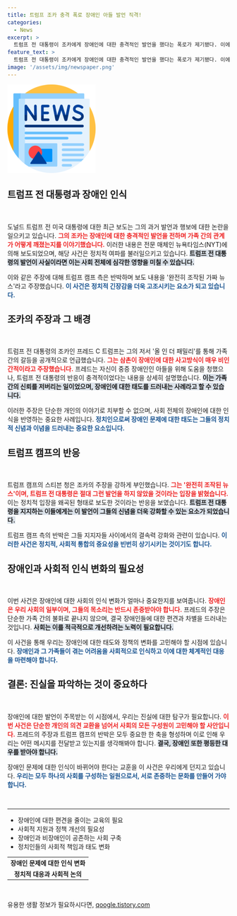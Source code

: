 ```yaml
---
title: 트럼프 조카 충격 폭로 장애인 아들 발언 직격!
categories:
  - News
excerpt: >
  트럼프 전 대통령이 조카에게 장애인에 대한 충격적인 발언을 했다는 폭로가 제기됐다. 이에 트럼프 캠프는 가짜 뉴스라며 강력 반박, 논란이 커지고 있다. 진실은 무엇일까?
feature_text: >
  트럼프 전 대통령이 조카에게 장애인에 대한 충격적인 발언을 했다는 폭로가 제기됐다. 이에 트럼프 캠프는 가짜 뉴스라며 강력 반박, 논란이 커지고 있다. 진실은 무엇일까?
image: '/assets/img/newspaper.png'
---
```


<p><img src="/assets/img/newspaper.png" alt="kimp 속보" /></p>

<h2 data-ke-size="size26">트럼프 전 대통령과 장애인 인식</h2>

<p data-ke-size="size16">&nbsp;</p>

<p>도널드 트럼프 전 미국 대통령에 대한 최근 보도는 그의 과거 발언과 행보에 대한 논란을 일으키고 있습니다. <b><span style="color: #ee2323;">그의 조카는 장애인에 대한 충격적인 발언을 전하며 가족 간의 관계가 어떻게 깨졌는지를 이야기했습니다.</span></b> 이러한 내용은 전문 매체인 뉴욕타임스(NYT)에 의해 보도되었으며, 해당 사건은 정치적 여파를 불러일으키고 있습니다. <b><span style="background-color: #21538527;">트럼프 전 대통령의 발언이 사실이라면 이는 사회 전체에 심각한 영향을 미칠 수 있습니다.</span></b> </p>

<p>이와 같은 주장에 대해 트럼프 캠프 측은 반박하며 보도 내용을 '완전히 조작된 가짜 뉴스'라고 주장했습니다. <b><span style="color: #1a5490;">이 사건은 정치적 긴장감을 더욱 고조시키는 요소가 되고 있습니다.</span></b></p>

<h2 data-ke-size="size26">조카의 주장과 그 배경</h2>

<p data-ke-size="size16">&nbsp;</p>

<p>트럼프 전 대통령의 조카인 프레드 C 트럼프는 그의 저서 '올 인 더 패밀리'를 통해 가족 간의 갈등을 공개적으로 언급했습니다. <b><span style="color: #ee2323;">그는 삼촌이 장애인에 대한 사고방식이 매우 비인간적이라고 주장했습니다.</span></b> 프레드는 자신이 중증 장애인인 아들을 위해 도움을 청했으나, 트럼프 전 대통령의 반응이 충격적이었다는 내용을 상세히 설명했습니다. <b><span style="background-color: #21538527;">이는 가족 간의 신뢰를 저버리는 일이었으며, 장애인에 대한 태도를 드러내는 사례라고 할 수 있습니다.</span></b></p>

<p>이러한 주장은 단순한 개인의 이야기로 치부할 수 없으며, 사회 전체의 장애인에 대한 인식을 반영하는 중요한 사례입니다. <b><span style="color: #1a5490;">정치인으로써 장애인 문제에 대한 태도는 그들의 정치적 신념과 이념을 드러내는 중요한 요소입니다.</span></b></p>

<h2 data-ke-size="size26">트럼프 캠프의 반응</h2>

<p data-ke-size="size16">&nbsp;</p>

<p>트럼프 캠프의 스티븐 청은 조카의 주장을 강하게 부인했습니다. <b><span style="color: #ee2323;">그는 '완전히 조작된 뉴스'이며, 트럼프 전 대통령은 절대 그런 발언을 하지 않았을 것이라는 입장을 밝혔습니다.</span></b> 이는 정치적 입장을 왜곡된 형태로 보도한 것이라는 반응을 보였습니다. <b><span style="background-color: #21538527;">트럼프 전 대통령을 지지하는 이들에게는 이 발언이 그들의 신념을 더욱 강화할 수 있는 요소가 되었습니다.</span></b></p>

<p>트럼프 캠프 측의 반박은 그들 지지자들 사이에서의 결속력 강화와 관련이 있습니다. <b><span style="color: #1a5490;">이러한 사건은 정치적, 사회적 통합의 중요성을 빈번히 상기시키는 것이기도 합니다.</span></b></p>

<h2 data-ke-size="size26">장애인과 사회적 인식 변화의 필요성</h2>

<p data-ke-size="size16">&nbsp;</p>

<p>이번 사건은 장애인에 대한 사회의 인식 변화가 얼마나 중요한지를 보여줍니다. <b><span style="color: #ee2323;">장애인은 우리 사회의 일부이며, 그들의 목소리는 반드시 존중받아야 합니다.</span></b> 프레드의 주장은 단순한 가족 간의 불화로 끝나지 않으며, 결국 장애인들에 대한 편견과 차별을 드러내는 것입니다. <b><span style="background-color: #21538527;">사회는 이를 적극적으로 개선하려는 노력이 필요합니다.</span></b></p>

<p>이 사건을 통해 우리는 장애인에 대한 태도와 정책의 변화를 고민해야 할 시점에 있습니다. <b><span style="color: #1a5490;">장애인과 그 가족들이 겪는 어려움을 사회적으로 인식하고 이에 대한 체계적인 대응을 마련해야 합니다.</span></b></p>

<h2 data-ke-size="size26">결론: 진실을 파악하는 것이 중요하다</h2>

<p data-ke-size="size16">&nbsp;</p>

<p>장애인에 대한 발언이 주목받는 이 시점에서, 우리는 진실에 대한 탐구가 필요합니다. <b><span style="color: #ee2323;">이번 사건은 단순한 개인의 의견 교환을 넘어서 사회의 모든 구성원이 고민해야 할 사안입니다.</span></b> 프레드의 주장과 트럼프 캠프의 반박은 모두 중요한 한 축을 형성하며 이로 인해 우리는 어떤 메시지를 전달받고 있는지를 생각해봐야 합니다. <b><span style="background-color: #21538527;">결국, 장애인 또한 평등한 대우를 받아야 합니다.</span></b></p>

<p>장애인 문제에 대한 인식이 바뀌어야 한다는 교훈을 이 사건은 우리에게 던지고 있습니다. <b><span style="color: #1a5490;">우리는 모두 하나의 사회를 구성하는 일원으로서, 서로 존중하는 문화를 만들어 가야 합니다.</span></b></p>

<p data-ke-size="size16">&nbsp;</p>

<hr>

<ul>
  <li>장애인에 대한 편견을 줄이는 교육의 필요</li>
  <li>사회적 지원과 정책 개선의 필요성</li>
  <li>장애인과 비장애인이 공존하는 사회 구축</li>
  <li>정치인들의 사회적 책임과 태도 변화</li>
</ul>

<table style="width: 100%;">
  <tr>
    <td style="text-align: center; height: 17px;"><b>장애인 문제에 대한 인식 변화</b></td>
  </tr>
  <tr>
    <td style="text-align: center; height: 17px;"><b>정치적 대응과 사회적 논의</b></td>
  </tr>
</table>

<p data-ke-size="size16">&nbsp;</p>
유용한 생활 정보가 필요하시다면, <a href="https://qoogle.tistory.com" rel="dofollow">qoogle.tistory.com</a>


